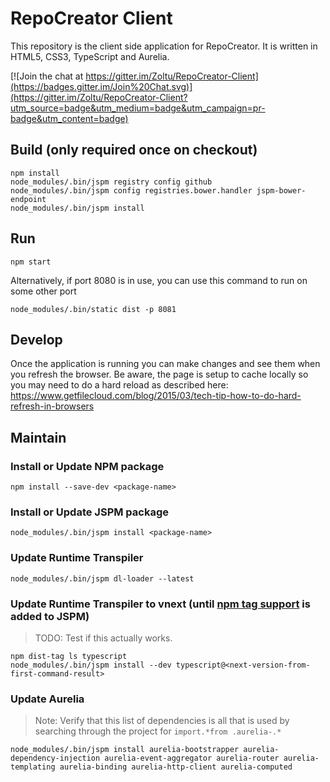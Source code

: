 # RepoCreator Client
This repository is the client side application for RepoCreator.  It is written in HTML5, CSS3, TypeScript and Aurelia.

[![Join the chat at https://gitter.im/Zoltu/RepoCreator-Client](https://badges.gitter.im/Join%20Chat.svg)](https://gitter.im/Zoltu/RepoCreator-Client?utm_source=badge&utm_medium=badge&utm_campaign=pr-badge&utm_content=badge)

## Build (only required once on checkout)
```
npm install
node_modules/.bin/jspm registry config github
node_modules/.bin/jspm config registries.bower.handler jspm-bower-endpoint
node_modules/.bin/jspm install
```

## Run
```
npm start
```
Alternatively, if port 8080 is in use, you can use this command to run on some other port
```
node_modules/.bin/static dist -p 8081
```

## Develop
Once the application is running you can make changes and see them when you refresh the browser.  Be aware, the page is setup to cache locally so you may need to do a hard reload as described here: https://www.getfilecloud.com/blog/2015/03/tech-tip-how-to-do-hard-refresh-in-browsers

## Maintain

### Install or Update NPM package
```
npm install --save-dev <package-name>
```

### Install or Update JSPM package
```
node_modules/.bin/jspm install <package-name>
```

### Update Runtime Transpiler
```
node_modules/.bin/jspm dl-loader --latest
```

### Update Runtime Transpiler to vnext (until [npm tag support](https://github.com/jspm/npm/issues/61) is added to JSPM)
> TODO: Test if this actually works.

```
npm dist-tag ls typescript
node_modules/.bin/jspm install --dev typescript@<next-version-from-first-command-result>
```

### Update Aurelia
> Note: Verify that this list of dependencies is all that is used by searching through the project for `import.*from .aurelia-.*`

```
node_modules/.bin/jspm install aurelia-bootstrapper aurelia-dependency-injection aurelia-event-aggregator aurelia-router aurelia-templating aurelia-binding aurelia-http-client aurelia-computed
```
